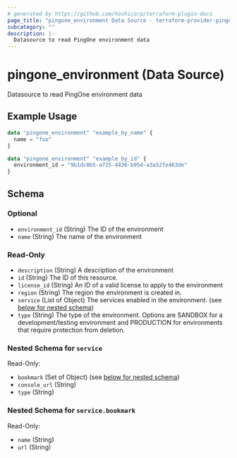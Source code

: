 ```yaml
---
# generated by https://github.com/hashicorp/terraform-plugin-docs
page_title: "pingone_environment Data Source - terraform-provider-pingone"
subcategory: ""
description: |-
  Datasource to read PingOne environment data
---
```


# pingone_environment (Data Source)

Datasource to read PingOne environment data

## Example Usage

```terraform
data "pingone_environment" "example_by_name" {
  name = "foo"
}

data "pingone_environment" "example_by_id" {
  environment_id = "9b1dc0b5-a725-4436-b954-a3a52fe463de"
}
```

<!-- schema generated by tfplugindocs -->
## Schema

### Optional

- `environment_id` (String) The ID of the environment
- `name` (String) The name of the environment

### Read-Only

- `description` (String) A description of the environment
- `id` (String) The ID of this resource.
- `license_id` (String) An ID of a valid license to apply to the environment
- `region` (String) The region the environment is created in.
- `service` (List of Object) The services enabled in the environment. (see [below for nested schema](#nestedatt--service))
- `type` (String) The type of the environment.  Options are SANDBOX for a development/testing environment and PRODUCTION for environments that require protection from deletion.

<a id="nestedatt--service"></a>
### Nested Schema for `service`

Read-Only:

- `bookmark` (Set of Object) (see [below for nested schema](#nestedobjatt--service--bookmark))
- `console_url` (String)
- `type` (String)

<a id="nestedobjatt--service--bookmark"></a>
### Nested Schema for `service.bookmark`

Read-Only:

- `name` (String)
- `url` (String)


